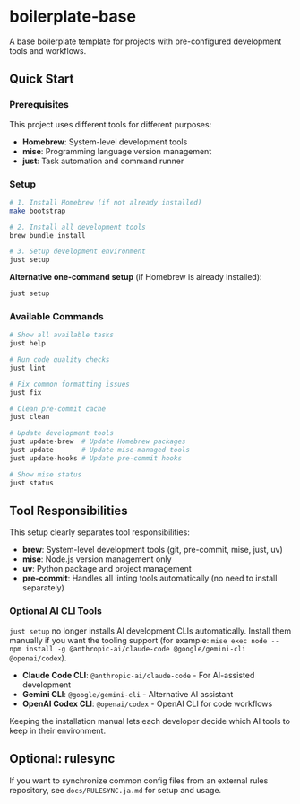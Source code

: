 # boilerplate-base

A base boilerplate template for projects with pre-configured development tools and workflows.

## Quick Start

### Prerequisites

This project uses different tools for different purposes:

- **Homebrew**: System-level development tools
- **mise**: Programming language version management
- **just**: Task automation and command runner

### Setup

```bash
# 1. Install Homebrew (if not already installed)
make bootstrap

# 2. Install all development tools
brew bundle install

# 3. Setup development environment
just setup
```

**Alternative one-command setup** (if Homebrew is already installed):

```bash
just setup
```

### Available Commands

```bash
# Show all available tasks
just help

# Run code quality checks
just lint

# Fix common formatting issues
just fix

# Clean pre-commit cache
just clean

# Update development tools
just update-brew  # Update Homebrew packages
just update       # Update mise-managed tools
just update-hooks # Update pre-commit hooks

# Show mise status
just status
```

## Tool Responsibilities

This setup clearly separates tool responsibilities:

- **brew**: System-level development tools (git, pre-commit, mise, just, uv)
- **mise**: Node.js version management only
- **uv**: Python package and project management
- **pre-commit**: Handles all linting tools automatically (no need to install separately)

### Optional AI CLI Tools

`just setup` no longer installs AI development CLIs automatically. Install them manually if you want the tooling support (for example: `mise exec node -- npm install -g @anthropic-ai/claude-code @google/gemini-cli @openai/codex`).

- **Claude Code CLI**: `@anthropic-ai/claude-code` - For AI-assisted development
- **Gemini CLI**: `@google/gemini-cli` - Alternative AI assistant
- **OpenAI Codex CLI**: `@openai/codex` - OpenAI CLI for code workflows

Keeping the installation manual lets each developer decide which AI tools to keep in their environment.

## Optional: rulesync

If you want to synchronize common config files from an external rules repository, see `docs/RULESYNC.ja.md` for setup and usage.
